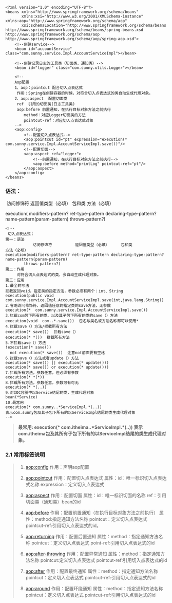 ```
<?xml version="1.0" encoding="UTF-8"?>
<beans xmlns="http://www.springframework.org/schema/beans"
       xmlns:xsi="http://www.w3.org/2001/XMLSchema-instance" xmlns:aop="http://www.springframework.org/schema/aop"
       xsi:schemaLocation="http://www.springframework.org/schema/beans http://www.springframework.org/schema/beans/spring-beans.xsd http://www.springframework.org/schema/aop http://www.springframework.org/schema/aop/spring-aop.xsd">
    <!--创建service-->
    <bean id="accountService" class="com.sunny.service.Impl.AccountServiceImpl"></bean>
 
    <!--创建记录日志的工具类（切面类、通知类）-->
    <bean id="logger" class="com.sunny.utils.Logger"></bean>
 
    <!--
    Aop配置
    1、aop：pointcut 配合切入点表达式
     作用：Spring在创建容器的时候，对符合切入点表达式的类自动生成代理对象。
    2、aop:aspect  配置切面类
     ref  引用的切面类(日志工具类)
     aop:before 前置通知，在执行目标对象方法之前执行
        method：对应Logger切面类的方法
        pointcut-ref：对应切入点表达式对象
    -->
    <aop:config>
        <!--配置切入点表达式-->
        <aop:pointcut id="pt" expression="execution(* com.sunny.service.Impl.AccountServiceImpl.save())"/>
        <!--配置切面-->
        <aop:aspect ref="logger">
            <!--前置通知，在执行目标对象方法之前执行-->
            <aop:before method="printLog" pointcut-ref="pt"/>
        </aop:aspect>
    </aop:config>
</beans>
```

### 语法：

​         						访问修饰符      				返回值类型（必填）   		包和类        							  方法（必填）

  execution(		modifiers-pattern?		 ret-type-pattern 				declaring-type-pattern?		name-pattern(param-pattern) throws-pattern?) 

```
<!--
 切入点表达式：
第一：语法
            访问修饰符          返回值类型（必填）     包和类               方法（必填）
execution(modifiers-pattern? ret-type-pattern declaring-type-pattern?name-pattern(param-pattern)
        throws-pattern?)
第二：作用
     对符合切入点表达式的类，会自动生成代理对象。
第三：应用
1.最全的写法
拦截返回void，指定类的指定方法，参数必须有两个：int、String
execution(public void com.sunny.service.Impl.AccountServiceImpl.save(int,java.lang.String))
2.省略访问修饰符，返回值任意的指定类的save方法，无参数
execution(*  com.sunny.service.Impl.AccountServiceImpl.save())
3.拦截com包下所有的类、以及其子包下所有的类的save（）方法
execution(void  com..*.save())  包名与类名或方法名称都可以使用*
4.拦截save（）方法/拦截所有方法
execution(* save())  拦截save（）
execution(* *())  拦截所有方法
5.不拦截save（）方法
!execution(* save())
  not execution(* save())  注意not前面要有空格
6.拦截save（）方法或者update（）方法
execution(* save()) || execution(* update()))
execution(* save()) or execution(* update()))
7.拦截所有方法，参数任意，但必须有参数
execution(* *(*))
8.拦截所有方法，参数任意，参数可有可无
execution(* *(..))
9.对IOC容器中以Service结尾的类，生成代理对象
bean(*Service)
10.最常用
execution(* com.sunny..*ServiceImpl.*(..))
表示com.sunny包及其子包下所有的以ServiceImpl结尾的类生成代理对象
-->
```

> **最常用:
>   execution(\* com.itheima..\*ServiceImpl.\*(..))
>   表示com.itheima包及其所有子包下所有的以ServiceImpl结尾的类生成代理对象。** 

### 2.1 常用标签说明

> 1. <aop:config> 作用：声明aop配置
>
> 2. <aop:pointcut> 作用：配置切入点表达式  属性：id：唯一标识切入点表达式名称 expression：定义切入点表达式
>
> 3. <aop:aspect> 作用：配置切面 属性：id：唯一标识切面的名称 ref：引用切面类（通知类）bean的id
>
> 4. <aop:before> 作用：配置前置通知（在执行目标对象方法之前执行） 属性：method:指定通知方法名称 pointcut：定义切入点表达式 pointcut-ref:引用切入点表达式的id。
> 5. <aop:returning> 作用：配置后置通知 属性：method：指定通知方法名称 pointcut：定义切入点表达式 point-ref:引用切入点表达式的id
> 6. <aop:after-throwing> 作用：配置异常通知 属性：method：指定通知方法名称 pointcut:定义切入点表达式 pointcut-ref:引用切入点表达式的id
> 7. <aop:after> 作用：配置最终通知 属性：method：指定通知方法名称 pointcut：定义切入点表达式 pointcut-ref:引用切入点表达式的id
> 8.  <aop:around> 作用：配置环绕通知 属性：method：指定通知方法名称 pointcut：定义切入点表达式 pointcut-ref:引用切入点表达式的id